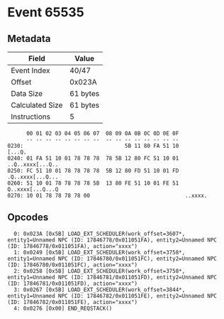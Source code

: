 # Event 65535

## Metadata

| Field           | Value    |
|-----------------|----------|
| Event Index     | 40/47    |
| Offset          | 0x023A   |
| Data Size       | 61 bytes |
| Calculated Size | 61 bytes |
| Instructions    | 5        |

```
      00 01 02 03 04 05 06 07  08 09 0A 0B 0C 0D 0E 0F
      -- -- -- -- -- -- -- --  -- -- -- -- -- -- -- --
0230:                                5B 11 80 FA 51 10            [...Q.
0240: 01 FA 51 10 01 78 78 78  78 5B 12 80 FC 51 10 01  ..Q..xxxx[...Q..
0250: FC 51 10 01 78 78 78 78  5B 12 80 FD 51 10 01 FD  .Q..xxxx[...Q...
0260: 51 10 01 78 78 78 78 5B  13 80 FE 51 10 01 FE 51  Q..xxxx[...Q...Q
0270: 10 01 78 78 78 78 00                              ..xxxx.         
```

## Opcodes

```
  0: 0x023A [0x5B] LOAD_EXT_SCHEDULER(work_offset=3607*, entity1=Unnamed NPC (ID: 17846778/0x011051FA), entity2=Unnamed NPC (ID: 17846778/0x011051FA), action="xxxx")
  1: 0x0249 [0x5B] LOAD_EXT_SCHEDULER(work_offset=3758*, entity1=Unnamed NPC (ID: 17846780/0x011051FC), entity2=Unnamed NPC (ID: 17846780/0x011051FC), action="xxxx")
  2: 0x0258 [0x5B] LOAD_EXT_SCHEDULER(work_offset=3758*, entity1=Unnamed NPC (ID: 17846781/0x011051FD), entity2=Unnamed NPC (ID: 17846781/0x011051FD), action="xxxx")
  3: 0x0267 [0x5B] LOAD_EXT_SCHEDULER(work_offset=3844*, entity1=Unnamed NPC (ID: 17846782/0x011051FE), entity2=Unnamed NPC (ID: 17846782/0x011051FE), action="xxxx")
  4: 0x0276 [0x00] END_REQSTACK()
```
